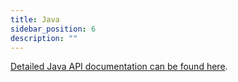 ```yaml
---
title: Java
sidebar_position: 6
description: ""
---
```


[Detailed Java API documentation can be found here](https://kuzudb.com/api-docs/java).
